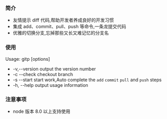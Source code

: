 ### 简介

-   友情提示 diff 代码,帮助开发者养成良好的开发习惯
-   集成 add、commit、pull、push 等命令,一条龙提交代码
-   优雅的切换分支,忘掉那些又长又难记忆的分支名

### 使用

Usage: gitp [options]

-   -v,--version output the version number
-   -c --check checkout branch
-   -s --start start work,Auto complete the `add` `commit` `pull` and `push` steps
-   -h, --help output usage information

### 注意事项

-   node 版本 8.0 以上支持使用
